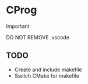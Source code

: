 # CProg

>[!IMPORTANT]
> DO NOT REMOVE .vscode

## TODO
* Create and include makefile
* Switch CMake for makefile

